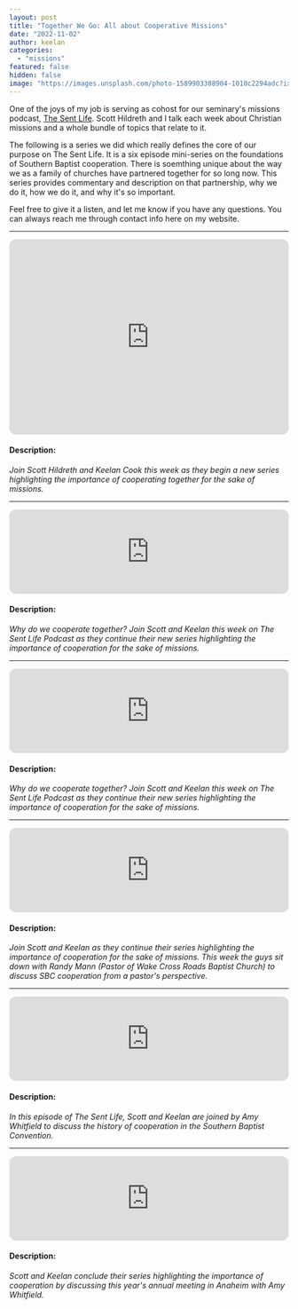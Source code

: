 ```yaml
---
layout: post
title: "Together We Go: All about Cooperative Missions"
date: "2022-11-02"
author: keelan
categories: 
  - "missions"
featured: false
hidden: false
image: "https://images.unsplash.com/photo-1589903308904-1010c2294adc?ixlib=rb-4.0.3&ixid=M3wxMjA3fDB8MHxwaG90by1wYWdlfHx8fGVufDB8fHx8fA%3D%3D&auto=format&fit=crop&w=1470&q=80"
---
```


One of the joys of my job is serving as cohost for our seminary's missions podcast, [The Sent Life](https://open.spotify.com/show/7HmzNpfnTnrT62Vu0M64Zm). Scott Hildreth and I talk each week about Christian missions and a whole bundle of topics that relate to it.

The following is a series we did which really defines the core of our purpose on The Sent Life. It is a six episode mini-series on the foundations of Southern Baptist cooperation. There is soemthing unique about the way we as a family of churches have partnered together for so long now. This series provides commentary and description on that partnership, why we do it, how we do it, and why it's so important.

Feel free to give it a listen, and let me know if you have any questions. You can always reach me through contact info here on my website.

---

<iframe style="border-radius:12px" src="https://open.spotify.com/embed/episode/4EUdBevCyhd2Sc2yTnY9R5?utm_source=generator&theme=0" width="100%" height="352" frameBorder="0" allowfullscreen="" allow="autoplay; clipboard-write; encrypted-media; fullscreen; picture-in-picture" loading="lazy"></iframe>

#### Description:
*Join Scott Hildreth and Keelan Cook this week as they begin a new series highlighting the importance of cooperating together for the sake of missions.*

---

<iframe style="border-radius:12px" src="https://open.spotify.com/embed/episode/78JaYXbC83hxx7ARpniwzk?utm_source=generator&theme=0" width="100%" height="152" frameBorder="0" allowfullscreen="" allow="autoplay; clipboard-write; encrypted-media; fullscreen; picture-in-picture" loading="lazy"></iframe>

#### Description:
*Why do we cooperate together? Join Scott and Keelan this week on The Sent Life Podcast as they continue their new series highlighting the importance of cooperation for the sake of missions.*

---

<iframe style="border-radius:12px" src="https://open.spotify.com/embed/episode/1m8FkxmfVbrXT64WArqZOO?utm_source=generator&theme=0" width="100%" height="152" frameBorder="0" allowfullscreen="" allow="autoplay; clipboard-write; encrypted-media; fullscreen; picture-in-picture" loading="lazy"></iframe>

#### Description:
*Why do we cooperate together? Join Scott and Keelan this week on The Sent Life Podcast as they continue their new series highlighting the importance of cooperation for the sake of missions.*

---

<iframe style="border-radius:12px" src="https://open.spotify.com/embed/episode/0e3ZppB4lD7InpQR8HbxvR?utm_source=generator&theme=0" width="100%" height="152" frameBorder="0" allowfullscreen="" allow="autoplay; clipboard-write; encrypted-media; fullscreen; picture-in-picture" loading="lazy"></iframe>

#### Description:
*Join Scott and Keelan as they continue their series highlighting the importance of cooperation for the sake of missions. This week the guys sit down with Randy Mann (Pastor of Wake Cross Roads Baptist Church) to discuss SBC cooperation from a pastor's perspective.*

---

<iframe style="border-radius:12px" src="https://open.spotify.com/embed/episode/66X5Yx9KYWSPxZWFyWThdG?utm_source=generator&theme=0" width="100%" height="152" frameBorder="0" allowfullscreen="" allow="autoplay; clipboard-write; encrypted-media; fullscreen; picture-in-picture" loading="lazy"></iframe>

#### Description:
*In this episode of The Sent Life, Scott and Keelan are joined by Amy Whitfield to discuss the history of cooperation in the Southern Baptist Convention.*

---

<iframe style="border-radius:12px" src="https://open.spotify.com/embed/episode/1mnH9io4KCu8ZDrWMcvXCC?utm_source=generator&theme=0" width="100%" height="152" frameBorder="0" allowfullscreen="" allow="autoplay; clipboard-write; encrypted-media; fullscreen; picture-in-picture" loading="lazy"></iframe>

#### Description:
*Scott and Keelan conclude their series highlighting the importance of cooperation by discussing this year's annual meeting in Anaheim with Amy Whitfield.*